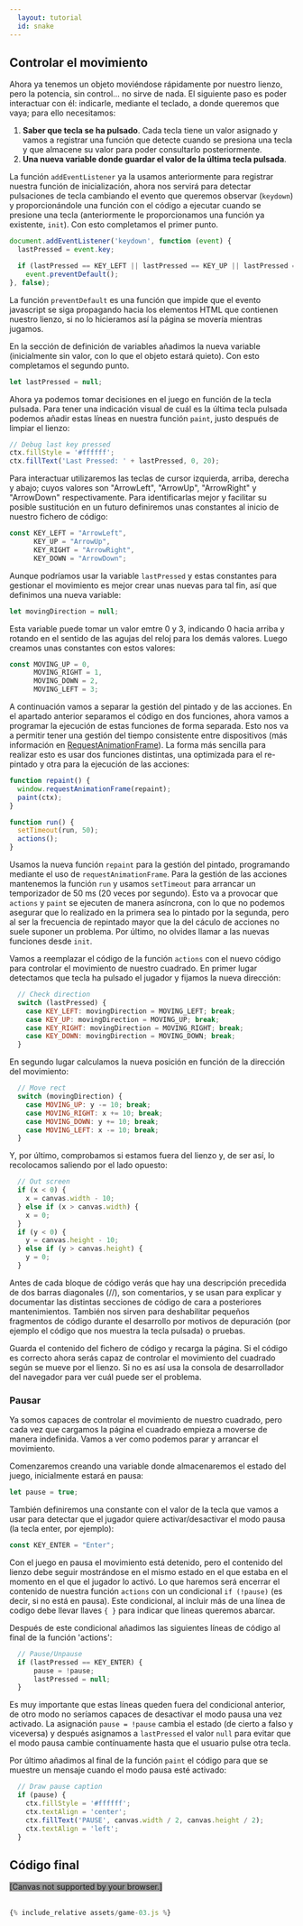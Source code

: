 ```yaml
---
  layout: tutorial
  id: snake
---
```


## Controlar el movimiento

Ahora ya tenemos un objeto moviéndose rápidamente por nuestro lienzo, pero la potencia, sin control... no sirve de nada. El
siguiente paso es poder interactuar con él: indicarle, mediante el teclado, a donde queremos que vaya; para ello necesitamos:

1. **Saber que tecla se ha pulsado**. Cada tecla tiene un valor asignado y vamos a registrar una función que detecte cuando se
presiona una tecla y que almacene su valor para poder consultarlo posteriormente.
2. **Una nueva variable donde guardar el valor de la última tecla pulsada**.

La función `addEventListener` ya la usamos anteriormente para registrar nuestra función de inicialización, ahora nos servirá para
detectar pulsaciones de tecla cambiando el evento que queremos observar (`keydown`) y proporcionándole una función con el código
a ejecutar cuando se presione una tecla (anteriormente le proporcionamos una función ya existente, `init`). Con esto completamos
el primer punto.

``` javascript
document.addEventListener('keydown', function (event) {
  lastPressed = event.key;

  if (lastPressed == KEY_LEFT || lastPressed == KEY_UP || lastPressed == KEY_RIGHT || lastPressed == KEY_DOWN)
    event.preventDefault();
}, false);
```

La función `preventDefault` es una función que impide que el evento javascript se siga propagando hacia los elementos HTML que
contienen nuestro lienzo, si no lo hicieramos así la página se movería mientras jugamos.

En la sección de definición de variables añadimos la nueva variable (inicialmente sin valor, con lo que el objeto estará quieto).
Con esto completamos el segundo punto.

``` javascript
let lastPressed = null;
```

Ahora ya podemos tomar decisiones en el juego en función de la tecla pulsada. Para tener una indicación visual de cuál es la
última tecla pulsada podemos añadir estas líneas en nuestra función `paint`, justo después de limpiar el lienzo:

``` javascript
// Debug last key pressed
ctx.fillStyle = '#ffffff';
ctx.fillText('Last Pressed: ' + lastPressed, 0, 20);
```

Para interactuar utilizaremos las teclas de cursor izquierda, arriba, derecha y abajo; cuyos valores son "ArrowLeft", "ArrowUp",
"ArrowRight" y "ArrowDown" respectivamente. Para identificarlas mejor y facilitar su posible sustitución en un futuro definiremos
unas constantes al inicio de nuestro fichero de código:

``` javascript
const KEY_LEFT = "ArrowLeft",
      KEY_UP = "ArrowUp",
      KEY_RIGHT = "ArrowRight",
      KEY_DOWN = "ArrowDown";
```

Aunque podríamos usar la variable `lastPressed` y estas constantes para gestionar el movimiento es mejor crear unas nuevas para
tal fin, así que definimos una nueva variable:

``` javascript
let movingDirection = null;
```

Esta variable puede tomar un valor emtre 0 y 3, indicando 0 hacia arriba y rotando en el sentido de las agujas del reloj para
los demás valores. Luego creamos unas constantes con estos valores:

``` javascript
const MOVING_UP = 0,
      MOVING_RIGHT = 1,
      MOVING_DOWN = 2,
      MOVING_LEFT = 3;
```

A continuación vamos a separar la gestión del pintado y de las acciones. En el apartado anterior separamos el código en dos
funciones, ahora vamos a programar la ejecución de estas funciones de forma separada. Esto nos va a permitir tener una gestión
del tiempo consistente entre dispositivos (más información en [RequestAnimationFrame](./part-07.html)). La forma más sencilla
para realizar esto es usar dos funciones distintas, una optimizada para el re-pintado y otra para la ejecución de las acciones:

``` javascript
function repaint() {
  window.requestAnimationFrame(repaint);
  paint(ctx);
}

function run() {
  setTimeout(run, 50);
  actions();
}
```

Usamos la nueva función `repaint` para la gestión del pintado, programando mediante el uso de `requestAnimationFrame`. Para la
gestión de las acciones mantenemos la función `run` y usamos `setTimeout` para arrancar un temporizador de 50 ms (20 veces por
segundo). Esto va a provocar que `actions` y `paint` se ejecuten de manera asíncrona, con lo que no podemos asegurar que lo
realizado en la primera sea lo pintado por la segunda, pero al ser la frecuencia de repintado mayor que la del cáculo de acciones
no suele suponer un problema. Por último, no olvides llamar a las nuevas funciones desde `init`.

Vamos a reemplazar el código de la función `actions` con el nuevo código para controlar el movimiento de nuestro cuadrado. En
primer lugar detectamos que tecla ha pulsado el jugador y fijamos la nueva dirección:

``` javascript
  // Check direction
  switch (lastPressed) {
    case KEY_LEFT: movingDirection = MOVING_LEFT; break;
    case KEY_UP: movingDirection = MOVING_UP; break;
    case KEY_RIGHT: movingDirection = MOVING_RIGHT; break;
    case KEY_DOWN: movingDirection = MOVING_DOWN; break;
  }
```

En segundo lugar calculamos la nueva posición en función de la dirección del movimiento:

``` javascript
  // Move rect
  switch (movingDirection) {
    case MOVING_UP: y -= 10; break;
    case MOVING_RIGHT: x += 10; break;
    case MOVING_DOWN: y += 10; break;
    case MOVING_LEFT: x -= 10; break;
  }
```

Y, por último, comprobamos si estamos fuera del lienzo y, de ser así, lo recolocamos saliendo por el lado opuesto:

``` javascript
  // Out screen
  if (x < 0) {
    x = canvas.width - 10;
  } else if (x > canvas.width) {
    x = 0;
  }
  if (y < 0) {
    y = canvas.height - 10;
  } else if (y > canvas.height) {
    y = 0;
  }
```

Antes de cada bloque de código verás que hay una descripción precedida de dos barras diagonales (//), son comentarios, y se usan
para explicar y documentar las distintas secciones de código de cara a posteriores mantenimientos. También nos sirven para
deshabilitar pequeños fragmentos de código durante el desarrollo por motivos de depuración (por ejemplo el código que nos muestra
la tecla pulsada) o pruebas.

Guarda el contenido del fichero de código y recarga la página. Si el código es correcto ahora serás capaz de controlar el movimiento
del cuadrado según se mueve por el lienzo. Si no es así usa la consola de desarrollador del navegador para ver cuál puede ser el
problema.

### Pausar

Ya somos capaces de controlar el movimiento de nuestro cuadrado, pero cada vez que cargamos la página el cuadrado empieza a
moverse de manera indefinida. Vamos a ver como podemos parar y arrancar el movimiento.

Comenzaremos creando una variable donde almacenaremos el estado del juego, inicialmente estará en pausa:

``` javascript
let pause = true;
```

También definiremos una constante con el valor de la tecla que vamos a usar para detectar que el jugador quiere activar/desactivar
el modo pausa (la tecla enter, por ejemplo):

``` javascript
const KEY_ENTER = "Enter";
```

Con el juego en pausa el movimiento está detenido, pero el contenido del lienzo debe seguir mostrándose en el mismo estado en el
que estaba en el momento en el que el jugador lo activó. Lo que haremos será encerrar el contenido de nuestra función `actions`
con un condicional `if (!pause)` (es decir, si no está en pausa). Este condicional, al incluir más de una línea de codigo debe
llevar llaves `{ }` para indicar que lineas queremos abarcar.

Después de este condicional añadimos las siguientes líneas de código al final de la función 'actions':

``` javascript
  // Pause/Unpause
  if (lastPressed == KEY_ENTER) {
      pause = !pause;
      lastPressed = null;
  }
```

Es muy importante que estas líneas queden fuera del condicional anterior, de otro modo no seríamos capaces de desactivar el modo
pausa una vez activado. La asignación `pause = !pause` cambia el estado (de cierto a falso y viceversa) y después asignamos a
`lastPressed` el valor `null` para evitar que el modo pausa cambie contínuamente hasta que el usuario pulse otra tecla.

Por último añadimos al final de la función `paint` el código para que se muestre un mensaje cuando el modo pausa esté activado:

``` javascript
  // Draw pause caption
  if (pause) {
    ctx.fillStyle = '#ffffff';
    ctx.textAlign = 'center';
    ctx.fillText('PAUSE', canvas.width / 2, canvas.height / 2);
    ctx.textAlign = 'left';
  }
```

## Código final

<div class="game_example">
  <script type="application/javascript" src="assets/game-03.js"></script>
  <canvas id="canvas" width="700" height="350" style="background:#999">[Canvas not supported by your browser.]</canvas>
</div>
<div>&nbsp;</div>

``` javascript
{% include_relative assets/game-03.js %}
```
